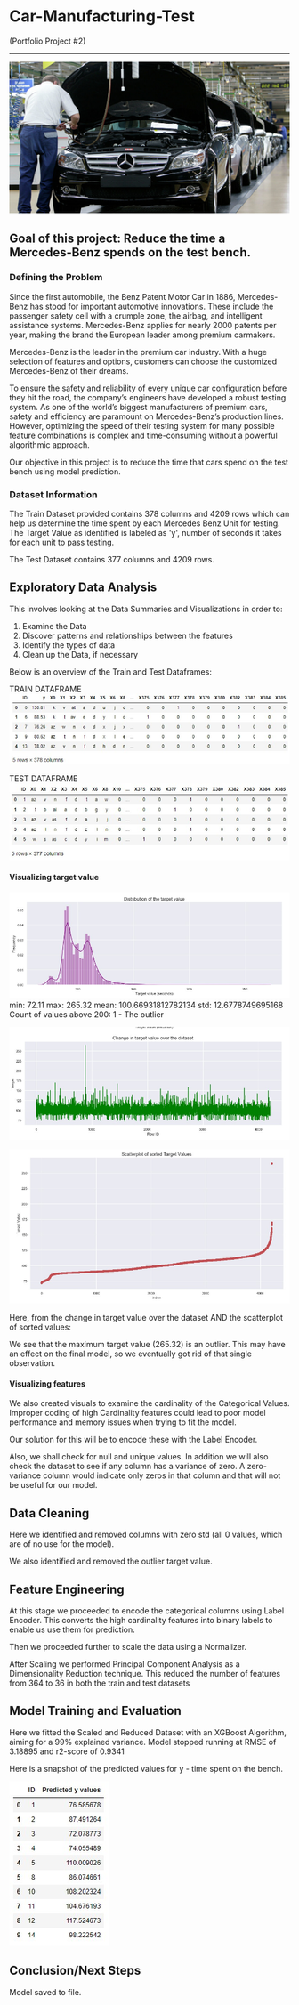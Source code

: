 # Car-Manufacturing-Test
(Portfolio Project #2)

---
<div>
	<img src="https://github.com/ovokpus/Car-Manufacturing-Test/blob/master/images/mercedes.jpg">
</div>


## Goal of this project: Reduce the time a Mercedes-Benz spends on the test bench.



### Defining the Problem

Since the first automobile, the Benz Patent Motor Car in 1886, Mercedes-Benz has stood for important automotive innovations. These include the passenger safety cell with a crumple zone, the airbag, and intelligent assistance systems. Mercedes-Benz applies for nearly 2000 patents per year, making the brand the European leader among premium carmakers.

Mercedes-Benz is the leader in the premium car industry. With a huge selection of features and options, customers can choose the customized Mercedes-Benz of their dreams.

To ensure the safety and reliability of every unique car configuration before they hit the road, the company’s engineers have developed a robust testing system. As one of the world’s biggest manufacturers of premium cars, safety and efficiency are paramount on Mercedes-Benz’s production lines. However, optimizing the speed of their testing system for many possible feature combinations is complex and time-consuming without a powerful algorithmic approach.

Our objective in this project is to reduce the time that cars spend on the test bench using model prediction.



### Dataset Information

The Train Dataset provided contains 378 columns and 4209 rows which can help us determine the time spent by each Mercedes Benz Unit for testing. The Target Value as identified is labeled as 'y', number of seconds it takes for each unit to pass testing.

The Test Dataset contains 377 columns and 4209 rows.

## Exploratory Data Analysis

This involves looking at the Data Summaries and Visualizations in order to:

1. Examine the Data
2. Discover patterns and relationships between the features
3. Identify the types of data
4. Clean up the Data, if necessary


Below is an overview of the Train and Test Dataframes:


TRAIN DATAFRAME
![alt text](https://github.com/ovokpus/Car-Manufacturing-Test/blob/master/images/train_data_head.jpg)

TEST DATAFRAME
![alt text](https://github.com/ovokpus/Car-Manufacturing-Test/blob/master/images/test_data_head.jpg)

#### Visualizing target value

![alt text](https://github.com/ovokpus/Car-Manufacturing-Test/blob/master/images/target_value_distribution.jpg)
min: 72.11 
max: 265.32 
mean: 100.66931812782134 
std: 12.6778749695168
Count of values above 200: 1 - The outlier

![alt text](https://github.com/ovokpus/Car-Manufacturing-Test/blob/master/images/target_values_change.jpg)

![alt text](https://github.com/ovokpus/Car-Manufacturing-Test/blob/master/images/target_values_sorted.jpg)

Here, from the change in target value over the dataset AND the scatterplot of sorted values:

We see that the maximum target value (265.32) is an outlier. This may have an effect on the final model, so we eventually got rid of that single observation.


#### Visualizing features

We also created visuals to examine the cardinality of the Categorical Values. Improper coding of high Cardinality features could lead to poor model performance and memory issues when trying to fit the model.

Our solution for this will be to encode these with the Label Encoder.

Also, we shall check for null and unique values. In addition we will also check the dataset to see if any column has a variance of zero. A zero-variance column would indicate only zeros in that column and that will not be useful for our model.

## Data Cleaning

Here we identified and removed columns with zero std (all 0 values, which are of no use for the model).

We also identified and removed the outlier target value.


## Feature Engineering

At this stage we proceeded to encode the categorical columns using Label Encoder. This converts the high cardinality features into binary labels to enable us use them for prediction.

Then we proceeded further to scale the data using a Normalizer.

After Scaling we performed Principal Component Analysis as a Dimensionality Reduction technique. This reduced the number of features from 364 to 36 in both the train and test datasets



## Model Training and Evaluation

Here we fitted the Scaled and Reduced Dataset with an XGBoost Algorithm, aiming for a 99% explained variance. Model stopped running at RMSE of 3.18895 and r2-score of 0.9341

Here is a snapshot of the predicted values for y - time spent on the bench.

![alt text](https://github.com/ovokpus/Car-Manufacturing-Test/blob/master/images/model_snapshot.jpg)


## Conclusion/Next Steps

Model saved to file.
